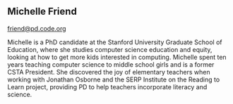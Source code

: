 ## Michelle Friend

[friend@pd.code.org](mailto:friend@pd.code.org)

Michelle is a PhD candidate at the Stanford University Graduate School of Education, where she studies computer science education and equity, looking at how to get more kids interested in computing. Michelle spent ten years teaching computer science to middle school girls and is a former CSTA President. She discovered the joy of elementary teachers when working with Jonathan Osborne and the SERP Institute on the Reading to Learn project, providing PD to help teachers incorporate literacy and science.